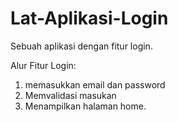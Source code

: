# Lat-Aplikasi-Login

Sebuah aplikasi dengan fitur login.

Alur Fitur Login:
1. memasukkan email dan password
2. Memvalidasi masukan
3. Menampilkan halaman home.

